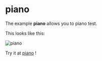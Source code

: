 # piano

The example **piano** allows you to piano test.

This looks like this:

 ![piano](/img/examples/piano.png) 

Try it at <a href='/../automation/loadexample/piano' target='_blank'>piano</a> !



